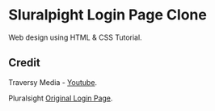 # Sluralpight Login Page Clone

Web design using HTML & CSS Tutorial.

## Credit

Traversy Media - [Youtube](https://youtu.be/wIx1O5Y5EB4).

Pluralsight [Original Login Page](https://app.pluralsight.com/id?).